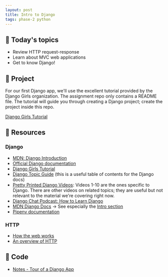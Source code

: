 ```yaml
---
layout: post
title: Intro to Django
tags: phase-2 python
---
```


## 📅 Today's topics

- Review HTTP request-response
- Learn about MVC web applications
- Get to know Django!

## 🎯 Project

For our first Django app, we'll use the excellent tutorial provided by the Django Girls organization. The assignment repo only contains a README file. The tutorial will guide you through creating a Django project; create the project inside this repo.

[Django Girls Tutorial](https://classroom.github.com/a/UviZK6zg)

## 🔖 Resources

### Django

- [MDN: Django Introduction](https://developer.mozilla.org/en-US/docs/Learn/Server-side/Django/Introduction)
- [Official Django documentation](https://docs.djangoproject.com/en/3.2/)
- [Django Girls Tutorial](https://tutorial.djangogirls.org/en/#django-girls-tutorial)
- [Django Topic Guide](https://docs.djangoproject.com/en/3.2/topics/) (this is a useful table of contents for the Django docs)
- [Pretty Printed Django Videos](https://www.youtube.com/playlist?list=PLXmMXHVSvS-DQfOsQdXkzEZyD0Vei7PKf): Videos 1-10 are the ones specific to Django. There are other videos on related topics; they are useful but not relevant to the material we're covering right now.
- [Django Chat Podcast: How to Learn Django](https://djangochat.com/episodes/how-to-learn-django)
- [MDN Django Docs](https://developer.mozilla.org/en-US/docs/Learn/Server-side/Django) -> See especially the [Intro section](https://developer.mozilla.org/en-US/docs/Learn/Server-side/Django/Introduction)
- [Pipenv documentation](https://pipenv.pypa.io/en/latest/)

### HTTP

- [How the web works](https://developer.mozilla.org/en-US/docs/Learn/Getting_started_with_the_web/How_the_Web_works)
- [An overview of HTTP](https://developer.mozilla.org/en-US/docs/Web/HTTP/Overview)

## 🦉 Code

- [Notes - Tour of a Django App](https://github.com/momentum-team-8/notes/blob/main/django-tour.md)
